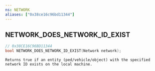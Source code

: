 ```yaml
---
ns: NETWORK
aliases: ["0x38ce16c96bd11344"]
---
```

## NETWORK_DOES_NETWORK_ID_EXIST

```c
// 0x38CE16C96BD11344
bool NETWORK_DOES_NETWORK_ID_EXIST(Network network);
```

```
Returns true if an entity (ped/vehicle/object) with the specified network ID exists on the local machine.
```

